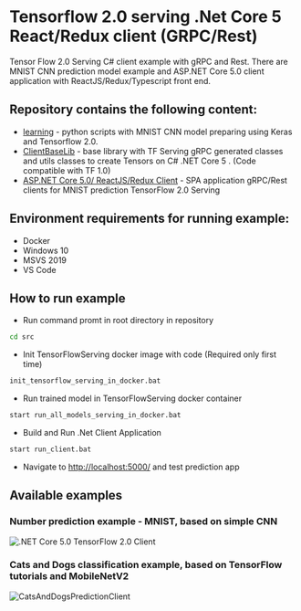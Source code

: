 # Tensorflow 2.0 serving .Net Core 5 React/Redux client (GRPC/Rest)
Tensor Flow 2.0 Serving C# client example with gRPC and Rest. There are MNIST CNN prediction model example and ASP.NET Core 5.0 client application with ReactJS/Redux/Typescript front end.

## Repository contains the following content:
- [learning](src/TrainingModel) - python scripts with MNIST CNN model preparing using Keras and Tensorflow 2.0.
- [ClientBaseLib](src/DotnetClient/TensorFlowServingClient) - base library with TF Serving gRPC generated classes and utils classes to create Tensors on C# .NET Core 5 . (Code compatible with TF 1.0)
- [ASP.NET Core 5.0/ ReactJS/Redux Client](src/DotnetClient/TensorFlowServingCSharpClientNet5) - SPA application gRPC/Rest clients for MNIST prediction TensorFlow 2.0 Serving 

## Environment requirements for running example:
- Docker 
- Windows 10
- MSVS 2019 
- VS Code

## How to run example
- Run command promt in root directory in repository
```sh
cd src
```

- Init TensorFlowServing docker image with code (Required only first time)
```sh
init_tensorflow_serving_in_docker.bat
```

- Run trained model in TensorFlowServing docker container
```sh
start run_all_models_serving_in_docker.bat
```

- Build and Run .Net Client Application
```sh
start run_client.bat
```

- Navigate to [http://localhost:5000/](http://localhost:5000/) and test prediction app

## Available examples

### Number prediction example - MNIST, based on simple CNN

![.NET Core 5.0 TensorFlow 2.0 Client](https://user-images.githubusercontent.com/2061634/102206464-ba58ac00-3edd-11eb-8c57-6095091dec12.png)

### Cats and Dogs classification example, based on TensorFlow tutorials and MobileNetV2

![CatsAndDogsPredictionClient](https://user-images.githubusercontent.com/2061634/102719799-41a08800-4301-11eb-8105-06e53c1c675d.png)
